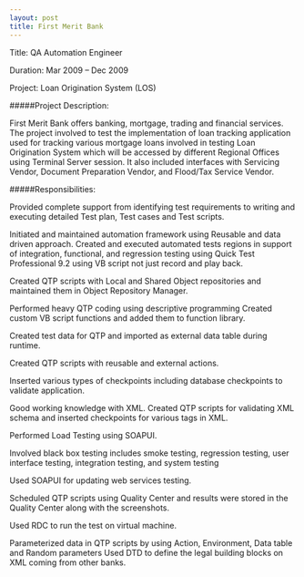 ```yaml
---
layout: post
title: First Merit Bank
---
```


Title:  QA Automation Engineer

Duration: Mar 2009 – Dec 2009

Project: Loan Origination System (LOS)

#####Project Description:

First Merit Bank offers banking, mortgage, trading and financial services. The project involved to test the implementation of loan tracking application used for tracking various mortgage loans involved in testing Loan Origination System which will be accessed by different Regional Offices using Terminal Server session. It also included interfaces with Servicing Vendor, Document Preparation Vendor, and Flood/Tax Service Vendor.

#####Responsibilities:

Provided complete support from identifying test requirements to writing and executing detailed Test plan, Test cases and Test scripts.

Initiated and maintained automation framework using Reusable and data driven approach.
Created and executed automated tests regions in support of integration, functional, and regression testing using Quick Test Professional 9.2 using VB script not just record and play back. 

Created QTP scripts with Local and Shared Object repositories and maintained them in Object Repository Manager.

Performed heavy QTP coding using descriptive programming Created custom VB script functions and added them to function library.

Created test data for QTP and imported as external data table during runtime.

Created QTP scripts with reusable and external actions.

Inserted various types of checkpoints including database checkpoints to validate application.

Good working knowledge with XML. Created QTP scripts for validating XML schema and inserted checkpoints for various tags in XML.

Performed Load Testing using SOAPUI. 

Involved black box testing includes smoke testing, regression testing, user interface testing, integration testing, and system testing 

Used SOAPUI for updating web services testing.

Scheduled QTP scripts using Quality Center and results were stored in the Quality Center along with the screenshots.

Used RDC to run the test on virtual machine.

Parameterized data in QTP scripts by using Action, Environment, Data table and Random parameters
Used DTD to define the legal building blocks on XML coming from other banks.
